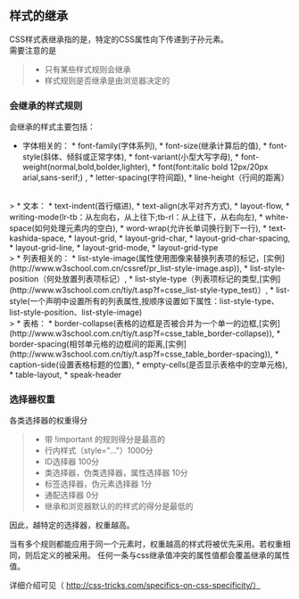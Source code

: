## 样式的继承
CSS样式表继承指的是，特定的CSS属性向下传递到子孙元素。    
需要注意的是
> * 只有某些样式规则会继承
> * 样式规则是否继承是由浏览器决定的

### 会继承的样式规则
会继承的样式主要包括：
* 字体相关的：
       * font-family(字体系列), 
       * font-size(继承计算后的值), 
       * font-style(斜体、倾斜或正常字体),
       * font-variant(小型大写字母), 
       * font-weight(normal,bold,bolder,lighter), 
       * font(font:italic bold 12px/20px arial,sans-serif;) ,
       * letter-spacing(字符间距),
       * line-height（行间的距离）
<br>
> * 文本：
        * text-indent(首行缩进), 
        * text-align(水平对齐方式), 
        * layout-flow, 
        * writing-mode(lr-tb：从左向右，从上往下;tb-rl：从上往下，从右向左), 
        * white-space(如何处理元素内的空白), 
        * word-wrap(允许长单词换行到下一行), 
        * text-kashida-space, 
        * layout-grid, 
        * layout-grid-char, 
        * layout-grid-char-spacing, 
        * layout-grid-line, 
        * layout-grid-mode, 
        * layout-grid-type
<br>
> * 列表相关的：
        * list-style-image(属性使用图像来替换列表项的标记，[实例](http://www.w3school.com.cn/cssref/pr_list-style-image.asp)), 
        * list-style-position（何处放置列表项标记）,
        * list-style-type（列表项标记的类型,[实例](http://www.w3school.com.cn/tiy/t.asp?f=csse_list-style-type_test)）, 
        * list-style(一个声明中设置所有的列表属性,按顺序设置如下属性：list-style-type、list-style-position、list-style-image)
<br>
> * 表格：
        * border-collapse(表格的边框是否被合并为一个单一的边框,[实例](http://www.w3school.com.cn/tiy/t.asp?f=csse_table_border-collapse)), 
        * border-spacing(相邻单元格的边框间的距离,[实例](http://www.w3school.com.cn/tiy/t.asp?f=csse_table_border-spacing)), 
        * caption-side(设置表格标题的位置), 
        * empty-cells(是否显示表格中的空单元格), 
        * table-layout, 
        * speak-header

### 选择器权重
各类选择器的权重得分
> * 带 !important 的规则得分是最高的
> * 行内样式（style="..."）1000分
> * ID选择器 100分
> * 类选择器，伪类选择器，属性选择器 10分
> * 标签选择器，伪元素选择器 1分
> * 通配选择器 0分
> * 继承和浏览器默认的的样式的得分是最低的

因此，越特定的选择器，权重越高。

当有多个规则都能应用于同一个元素时，权重越高的样式将被优先采用。若权重相同，则后定义的被采用。
任何一条与css继承值冲突的属性值都会覆盖继承的属性值。

详细介绍可见（ http://css-tricks.com/specifics-on-css-specificity/）
